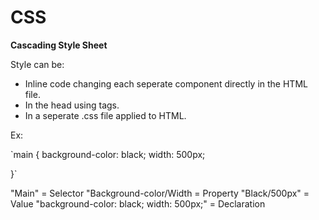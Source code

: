 # CSS

**Cascading Style Sheet**

Style can be:
 - Inline code changing each seperate component directly in the HTML file.
 - In the head using tags.
 - In a seperate .css file applied to HTML.

Ex:
 
 `main {
     background-color: black;
     width: 500px;

 }`

 "Main" = Selector
 "Background-color/Width = Property
 "Black/500px" = Value
 "background-color: black;
     width: 500px;"    = Declaration

     



